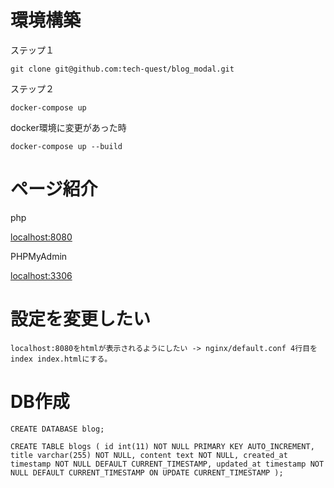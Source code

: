# 環境構築

ステップ１

```
git clone git@github.com:tech-quest/blog_modal.git
```

ステップ２

```
docker-compose up
```

docker環境に変更があった時

```
docker-compose up --build
```

# ページ紹介

php

[localhost:8080](http://localhost:8080)

PHPMyAdmin

[localhost:3306](http://localhost:3306)

# 設定を変更したい

```
localhost:8080をhtmlが表示されるようにしたい -> nginx/default.conf 4行目を index index.htmlにする。
```

# DB作成

```
CREATE DATABASE blog;

CREATE TABLE blogs ( id int(11) NOT NULL PRIMARY KEY AUTO_INCREMENT, title varchar(255) NOT NULL, content text NOT NULL, created_at timestamp NOT NULL DEFAULT CURRENT_TIMESTAMP, updated_at timestamp NOT NULL DEFAULT CURRENT_TIMESTAMP ON UPDATE CURRENT_TIMESTAMP );
```

